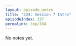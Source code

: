 ```yaml
---
layout: episode_notes
title: "334: Session 7 Intro"
episodeIndex: 337
permalink: /ep/334
---
```

No notes yet.
